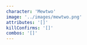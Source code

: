 ```yaml
---
character: 'Mewtwo'
image: '../images/mewtwo.png'
attributes: '[]'
killConfirms: '[]'
combos: '[]'
---
```

